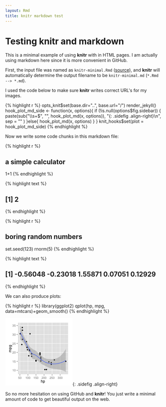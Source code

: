```yaml
---
layout: Rmd
title: knitr markdown test
---
```


# Testing knitr and markdown

This is a minimal example of using **knitr** with in HTML pages. I am actually
using markdown here since it is more convenient in GitHub.

First, the input file was named as `knitr-minimal.Rmd`
([source](https://github.com/yihui/knitr/blob/master/inst/examples/knitr-minimal.Rmd)),
and **knitr** will automatically determine the output filename to be
`knitr-minimal.md` (`*.Rmd --> *.md`).

I used the code below to make sure **knitr** writes correct URL's for my images.



{% highlight r %}
opts_knit$set(base.dir="..", base.url="/")
render_jekyll()
hook_plot_md_side <- function(x, options){
  if (!is.null(options$fig.sidebar)) {
    paste(sub("\\s+$", "", hook_plot_md(x, options)),
          "{: .sidefig .align-right}\n",
          sep = ""
          )
  }else{
    hook_plot_md(x, options)
  } 
}
knit_hooks$set(plot = hook_plot_md_side)
{% endhighlight %}




Now we write some code chunks in this markdown file:



{% highlight r %}
## a simple calculator
1+1
{% endhighlight %}



{% highlight text %}
## [1] 2
{% endhighlight %}



{% highlight r %}
## boring random numbers
set.seed(123)
rnorm(5)
{% endhighlight %}



{% highlight text %}
## [1] -0.56048 -0.23018  1.55871  0.07051  0.12929
{% endhighlight %}




We can also produce plots:



{% highlight r %}
library(ggplot2)
qplot(hp, mpg, data=mtcars)+geom_smooth()
{% endhighlight %}

![plot of chunk md-cars-scatter](/images/Rplot-md-cars-scatter.png){: .sidefig .align-right}



So no more hesitation on using GitHub and **knitr**! You just write a minimal
amount of code to get beautiful output on the web.

